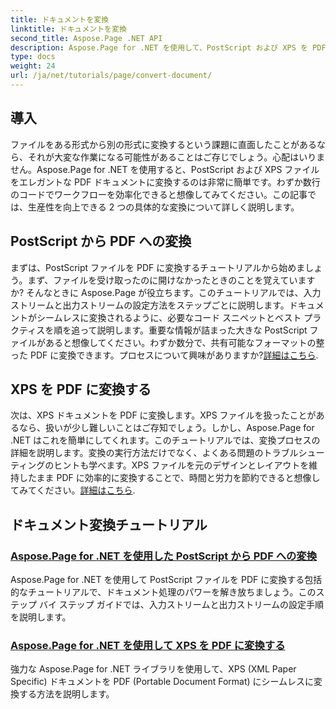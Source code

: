 ```yaml
---
title: ドキュメントを変換
linktitle: ドキュメントを変換
second_title: Aspose.Page .NET API
description: Aspose.Page for .NET を使用して、PostScript および XPS を PDF にシームレスに変換する方法を学びます。詳細なチュートリアルに従って、ドキュメント処理を簡単に実行してください。
type: docs
weight: 24
url: /ja/net/tutorials/page/convert-document/
---
```

## 導入

ファイルをある形式から別の形式に変換するという課題に直面したことがあるなら、それが大変な作業になる可能性があることはご存じでしょう。心配はいりません。Aspose.Page for .NET を使用すると、PostScript および XPS ファイルをエレガントな PDF ドキュメントに変換するのは非常に簡単です。わずか数行のコードでワークフローを効率化できると想像してみてください。この記事では、生産性を向上できる 2 つの具体的な変換について詳しく説明します。

## PostScript から PDF への変換

まずは、PostScript ファイルを PDF に変換するチュートリアルから始めましょう。まず、ファイルを受け取ったのに開けなかったときのことを覚えていますか? そんなときに Aspose.Page が役立ちます。このチュートリアルでは、入力ストリームと出力ストリームの設定方法をステップごとに説明します。ドキュメントがシームレスに変換されるように、必要なコード スニペットとベスト プラクティスを順を追って説明します。重要な情報が詰まった大きな PostScript ファイルがあると想像してください。わずか数分で、共有可能なフォーマットの整った PDF に変換できます。プロセスについて興味がありますか?[詳細はこちら](./postscript-to-pdf-conversion/).

## XPS を PDF に変換する

次は、XPS ドキュメントを PDF に変換します。XPS ファイルを扱ったことがあるなら、扱いが少し難しいことはご存知でしょう。しかし、Aspose.Page for .NET はこれを簡単にしてくれます。このチュートリアルでは、変換プロセスの詳細を説明します。変換の実行方法だけでなく、よくある問題のトラブルシューティングのヒントも学べます。XPS ファイルを元のデザインとレイアウトを維持したまま PDF に効率的に変換することで、時間と労力を節約できると想像してみてください。[詳細はこちら](./converting-xps-to-pdf/).

## ドキュメント変換チュートリアル
### [Aspose.Page for .NET を使用した PostScript から PDF への変換](./postscript-to-pdf-conversion/)
Aspose.Page for .NET を使用して PostScript ファイルを PDF に変換する包括的なチュートリアルで、ドキュメント処理のパワーを解き放ちましょう。このステップ バイ ステップ ガイドでは、入力ストリームと出力ストリームの設定手順を説明します。
### [Aspose.Page for .NET を使用して XPS を PDF に変換する](./converting-xps-to-pdf/)
強力な Aspose.Page for .NET ライブラリを使用して、XPS (XML Paper Specific) ドキュメントを PDF (Portable Document Format) にシームレスに変換する方法を説明します。